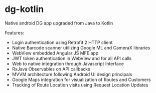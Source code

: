 # dg-kotlin
Native android DG app upgraded from Java to Kotlin 

Features:
* Login authentication using Retrofit 2 HTTP client
* Native Barcode scanner utilizing Google ML and CameraX libraries
* WebView embedded Angular JS MFE app
* JWT token authentication in WebView and for all API calls
* Web to native integration through Javascript Interface
* RxJava Observables on API callbacks
* MVVM architecture following Android UI design principals
* Google Maps integration for visualization of Routes and Customers
* Tracking of Route Location visits using Request Location Updates

